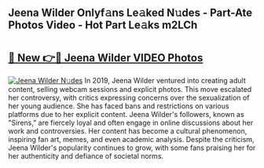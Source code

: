 ## Jeena Wilder Onlyf𝚊ns Le𝚊ked N𝚞des - Part-Ate Photos Video - Hot Part Le𝚊ks m2LCh

# <h2><a href="http://ab51454.deff.icu/?id=Jeena+Wilder">🔗 New 👉🔴 Jeena Wilder VIDEO Photos</a></h2>

[![Jeena Wilder N𝚞des](https://i.imgur.com/rIISA9y.gif)](http://ab51454.deff.icu/?id=Jeena+Wilder)
In 2019, Jeena Wilder ventured into creating adult content, selling webcam sessions and explicit photos. This move escalated her controversy, with critics expressing concerns over the sexualization of her young audience. She has faced bans and restrictions on various platforms due to her explicit content. Jeena Wilder's followers, known as "Sirens," are fiercely loyal and often engage in online discussions about her work and controversies. Her content has become a cultural phenomenon, inspiring fan art, memes, and even academic analysis. Despite the criticism, Jeena Wilder's popularity continues to grow, with some fans praising her for her authenticity and defiance of societal norms.
